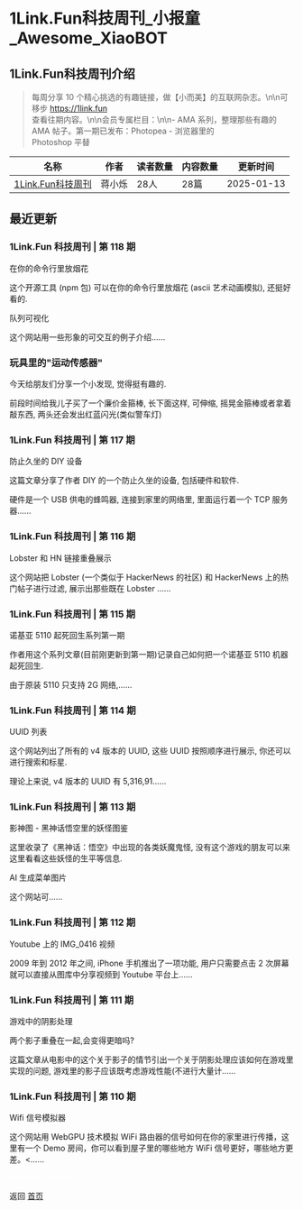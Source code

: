 # 1Link.Fun科技周刊_小报童_Awesome_XiaoBOT

## 1Link.Fun科技周刊介绍
> 每周分享 10 个精心挑选的有趣链接，做【小而美】的互联网杂志。\n\n可移步 https://1link.fun  
查看往期内容。\n\n会员专属栏目：\n\n- AMA 系列，整理那些有趣的 AMA 帖子。第一期已发布：Photopea - 浏览器里的  
Photoshop 平替  
  


|名称|作者|读者数量|内容数量|更新时间|
|---|---|---|---|---|
|[1Link.Fun科技周刊](https://xiaobot.net/p/1link?refer=0b133df9-27dc-423b-8101-639049001c13)|蒋小烁|28人|28篇|2025-01-13|

## 最近更新
### 1Link.Fun 科技周刊 | 第 118 期

在你的命令行里放烟花

这个开源工具 (npm 包) 可以在你的命令行里放烟花 (ascii 艺术动画模拟), 还挺好看的.

队列可视化

这个网站用一些形象的可交互的例子介绍......

### 玩具里的"运动传感器"

今天给朋友们分享一个小发现, 觉得挺有趣的.

前段时间给我儿子买了一个廉价金箍棒, 长下面这样, 可伸缩, 摇晃金箍棒或者拿着敲东西, 两头还会发出红蓝闪光(类似警车灯)

### 1Link.Fun 科技周刊 | 第 117 期

防止久坐的 DIY 设备

这篇文章分享了作者 DIY 的一个防止久坐的设备, 包括硬件和软件.

硬件是一个 USB 供电的蜂鸣器, 连接到家里的网络里, 里面运行着一个 TCP 服务器......

### 1Link.Fun 科技周刊 | 第 116 期

Lobster 和 HN 链接重叠展示

这个网站把 Lobster (一个类似于 HackerNews 的社区) 和 HackerNews 上的热门帖子进行过滤, 展示出那些既在 Lobster
......

### 1Link.Fun 科技周刊 | 第 115 期

诺基亚 5110 起死回生系列第一期

作者用这个系列文章(目前刚更新到第一期)记录自己如何把一个诺基亚 5110 机器起死回生.

由于原装 5110 只支持 2G 网络,......

### 1Link.Fun 科技周刊 | 第 114 期

UUID 列表

这个网站列出了所有的 v4 版本的 UUID, 这些 UUID 按照顺序进行展示, 你还可以进行搜索和标星.

理论上来说, v4 版本的 UUID 有 5,316,91......

### 1Link.Fun 科技周刊 | 第 113 期

影神图 - 黑神话悟空里的妖怪图鉴

这里收录了《黑神话：悟空》中出现的各类妖魔鬼怪, 没有这个游戏的朋友可以来这里看看这些妖怪的生平等信息.

AI 生成菜单图片

这个网站可......

### 1Link.Fun 科技周刊 | 第 112 期

Youtube 上的 IMG_0416 视频

2009 年到 2012 年之间, iPhone 手机推出了一项功能, 用户只需要点击 2 次屏幕就可以直接从图库中分享视频到 Youtube
平台上......

### 1Link.Fun 科技周刊 | 第 111 期

游戏中的阴影处理

两个影子重叠在一起,会变得更暗吗?

这篇文章从电影中的这个关于影子的情节引出一个关于阴影处理应该如何在游戏里实现的问题, 游戏里的影子应该既考虑游戏性能(不进行大量计......

### 1Link.Fun 科技周刊 | 第 110 期

Wifi 信号模拟器

这个网站用 WebGPU 技术模拟 WiFi 路由器的信号如何在你的家里进行传播，这里有一个 Demo 房间，你可以看到屋子里的哪些地方 WiFi
信号更好，哪些地方更差。<......


<a href="https://github.com/Reno9527/awesome-xiaobot" style="color: white; text-decoration: none;">awesome-xiaobot</a>

返回 [首页](../README.md)
